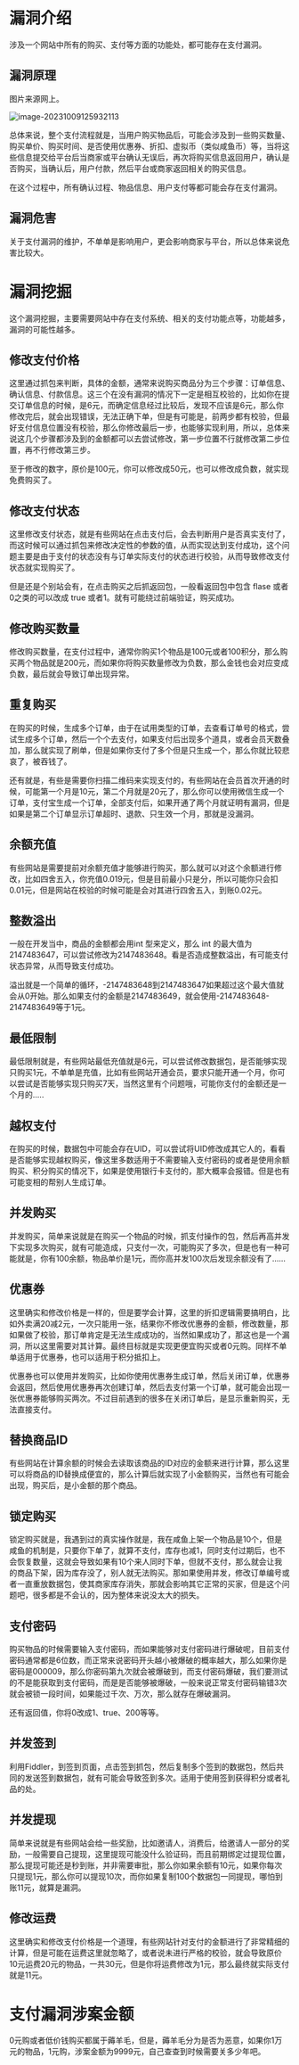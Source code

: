 # 漏洞介绍

涉及一个网站中所有的购买、支付等方面的功能处，都可能存在支付漏洞。

## 漏洞原理

图片来源网上。

![image-20231009125932113](assets/image-20231009125932113.png)

总体来说，整个支付流程就是，当用户购买物品后，可能会涉及到一些购买数量、购买单价、购买时间、是否使用优惠券、折扣、虚拟币（类似咸鱼币）等，当将这些信息提交给平台后当商家或平台确认无误后，再次将购买信息返回用户，确认是否购买，当确认后，用户付款，然后平台或商家返回相关的购买信息。

在这个过程中，所有确认过程、物品信息、用户支付等都可能会存在支付漏洞。

## 漏洞危害

关于支付漏洞的维护，不单单是影响用户，更会影响商家与平台，所以总体来说危害比较大。

# 漏洞挖掘

这个漏洞挖掘，主要需要网站中存在支付系统、相关的支付功能点等，功能越多，漏洞的可能性越多。

## 修改支付价格

这里通过抓包来判断，具体的金额，通常来说购买商品分为三个步骤：订单信息、确认信息、付款信息。这三个在没有漏洞的情况下一定是相互校验的，比如你在提交订单信息的时候，是6元，而确定信息经过比较后，发现不应该是6元，那么你修改完后，就会出现错误，无法正确下单，但是有可能是，前两步都有校验，但最好支付信息位置没有校验，那么你修改最后一步，也能够实现利用，所以，总体来说这几个步骤都涉及到的金额都可以去尝试修改，第一步位置不行就修改第二步位置，再不行修改第三步。

至于修改的数字，原价是100元，你可以修改成50元，也可以修改成负数，就实现免费购买了。

## 修改支付状态

这里修改支付状态，就是有些网站在点击支付后，会去判断用户是否真实支付了，而这时候可以通过抓包来修改决定性的参数的值，从而实现达到支付成功，这个问题主要是由于支付的状态没有与订单实际支付的状态进行校验，从而导致修改支付状态就实现购买了。

但是还是个别站会有，在点击购买之后抓返回包，一般看返回包中包含 flase 或者0之类的可以改成 true 或者1。就有可能绕过前端验证，购买成功。

## 修改购买数量

修改购买数量，在支付过程中，通常你购买1个物品是100元或者100积分，那么购买两个物品就是200元，而如果你将购买数量修改为负数，那么金钱也会对应变成负数，最后就会导致订单出现异常。

## 重复购买

在购买的时候，生成多个订单，由于在试用类型的订单，去查看订单号的格式，尝试生成多个订单，然后一个个去支付，如果支付后出现多个道具，或者会员天数叠加，那么就实现了刷单，但是如果你支付了多个但是只生成一个，那么你就比较悲哀了，被吞钱了。

还有就是，有些是需要你扫描二维码来实现支付的，有些网站在会员首次开通的时候，可能第一个月是10元，第二个月就是20元了，那么你可以使用微信生成一个订单，支付宝生成一个订单，全部支付后，如果开通了两个月就证明有漏洞，但是如果是第二个订单显示订单超时、退款、只生效一个月，那就是没漏洞。

## 余额充值

有些网站是需要提前对余额充值才能够进行购买，那么就可以对这个余额进行修改，比如四舍五入，你充值0.019元，但是目前最小只是分，所以可能你只会扣0.01元，但是网站在校验的时候可能是会对其进行四舍五入，到账0.02元。

## 整数溢出

一般在开发当中，商品的金额都会用int 型来定义，那么 int 的最大值为2147483647，可以尝试修改为2147483648。看是否造成整数溢出，有可能支付状态异常，从而导致支付成功。

溢出就是一个简单的循环，-2147483648到2147483647如果超过这个最大值就会从0开始。那么如果支付的金额是2147483649，就会使用-2147483648-2147483649等于1元。

## 最低限制

最低限制就是，有些网站最低充值就是6元，可以尝试修改数据包，是否能够实现只购买1元，不单单是充值，比如有些网站开通会员，要求只能开通一个月，你可以尝试是否能够实现只购买7天，当然这里有个问题哦，可能你支付的金额还是一个月的.....

## 越权支付

在购买的时候，数据包中可能会存在UID，可以尝试将UID修改成其它人的，看看是否能够实现越权购买，像这里多数适用于不需要输入支付密码的或者是使用余额购买、积分购买的情况下，如果是使用银行卡支付的，那大概率会报错。但是也有可能变相的帮别人生成订单。

## 并发购买

并发购买，简单来说就是在购买一个物品的时候，抓支付操作的包，然后再高并发下实现多次购买，就有可能造成，只支付一次，可能购买了多次，但是也有一种可能就是，你有100余额，物品单价是1元，而你高并发100次后发现余额没有了......

## 优惠券

这里确实和修改价格是一样的，但是要学会计算，这里的折扣逻辑需要搞明白，比如外卖满20减2元，一次只能用一张，结果你不修改优惠券的金额，修改数量，那如果做了校验，那订单肯定是无法生成成功的，当然如果成功了，那这也是一个漏洞，所以这里需要对其计算。最终目标就是实现更便宜购买或者0元购。同样不单单适用于优惠券，也可以适用于积分抵扣上。

优惠券也可以使用并发购买，比如你使用优惠券生成订单，然后关闭订单，优惠券会返回，然后使用优惠券再次创建订单，然后去支付第一个订单，就可能会出现一张优惠券能够购买两次。不过目前遇到的很多在关闭订单后，是显示重新购买，无法直接支付。

## 替换商品ID

有些网站在计算余额的时候会去读取该商品的ID对应的金额来进行计算，那么这里可以将商品的ID替换成便宜的，那么计算后就实现了小金额购买，当然也有可能会出现，购买后，是小金额的那个商品。

## 锁定购买

锁定购买就是，我遇到过的真实操作就是，我在咸鱼上架一个物品是10个，但是咸鱼的机制是，只要你下单了，就算不支付，库存也减1，同时支付过期后，也不会恢复数量，这就会导致如果有10个来人同时下单，但就不支付，那么就会让我的商品下架，因为库存没了，别人就无法购买。那如果使用并发，修改订单编号或者一直重放数据包，使其商家库存消失，那就会影响其它正常的买家，但是这个问题吧，很多都是不会认的，因为整体来说没太大的损失。

## 支付密码

购买物品的时候需要输入支付密码，而如果能够对支付密码进行爆破呢，目前支付密码通常都是6位数，而正常来说密码开头越小被爆破的概率越大，那么如果你是密码是000009，那么你密码第九次就会被爆破到，而支付密码爆破，我们要测试的不是能获取到支付密码，而是是否能够被爆破，一般来说正常支付密码输错3次就会被锁一段时间，如果能过千次、万次，那么就存在爆破漏洞。

还有返回值，你将0改成1、true、200等等。

## 并发签到

利用Fiddler，到签到页面，点击签到抓包，然后复制多个签到的数据包，然后共同的发送签到数据包，就有可能会导致签到多次。适用于使用签到获得积分或者礼品的处。

## 并发提现

简单来说就是有些网站会给一些奖励，比如邀请人，消费后，给邀请人一部分的奖励，一般需要自己提现，这里提现可能没什么验证码，而且前期绑定过提现位置，那么提现可能还是秒到账，并非需要审批，那么你如果余额有10元，如果你每次只提现1元，那么你可以提现10次，而你如果复制100个数据包一同提现，哪怕到账11元，就算是漏洞。

## 修改运费

这里确实和修改支付价格是一个道理，有些网站针对支付的金额进行了非常精细的计算，但是可能在运费这里就忽略了，或者说未进行严格的校验，就会导致原价10元运费20元的物品，一共30元，但是你将运费修改为1元，那么最终就实际支付就是11元。

# 支付漏洞涉案金额

0元购或者低价钱购买都属于薅羊毛，但是，薅羊毛分为是否为恶意，如果你1万元的物品，1元购，涉案金额为9999元，自己查查到时候需要关多少年吧。